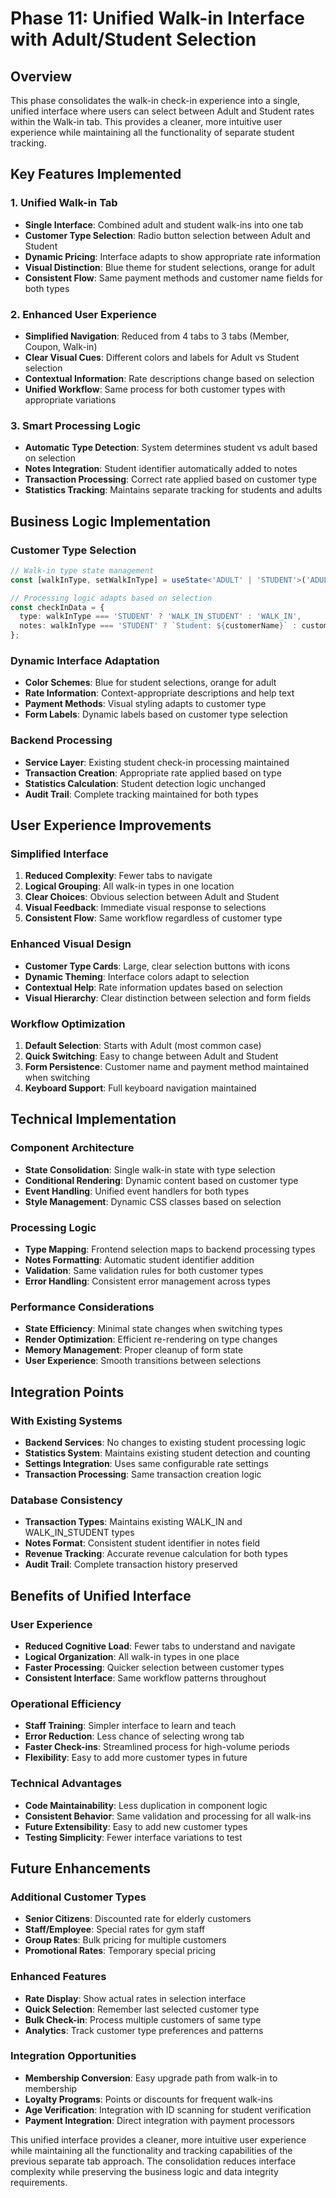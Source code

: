 # Phase 11: Unified Walk-in Interface with Adult/Student Selection

## Overview
This phase consolidates the walk-in check-in experience into a single, unified interface where users can select between Adult and Student rates within the Walk-in tab. This provides a cleaner, more intuitive user experience while maintaining all the functionality of separate student tracking.

## Key Features Implemented

### 1. Unified Walk-in Tab
- **Single Interface**: Combined adult and student walk-ins into one tab
- **Customer Type Selection**: Radio button selection between Adult and Student
- **Dynamic Pricing**: Interface adapts to show appropriate rate information
- **Visual Distinction**: Blue theme for student selections, orange for adult
- **Consistent Flow**: Same payment methods and customer name fields for both types

### 2. Enhanced User Experience
- **Simplified Navigation**: Reduced from 4 tabs to 3 tabs (Member, Coupon, Walk-in)
- **Clear Visual Cues**: Different colors and labels for Adult vs Student selection
- **Contextual Information**: Rate descriptions change based on selection
- **Unified Workflow**: Same process for both customer types with appropriate variations

### 3. Smart Processing Logic
- **Automatic Type Detection**: System determines student vs adult based on selection
- **Notes Integration**: Student identifier automatically added to notes
- **Transaction Processing**: Correct rate applied based on customer type
- **Statistics Tracking**: Maintains separate tracking for students and adults

## Business Logic Implementation

### Customer Type Selection
```typescript
// Walk-in type state management
const [walkInType, setWalkInType] = useState<'ADULT' | 'STUDENT'>('ADULT');

// Processing logic adapts based on selection
const checkInData = {
  type: walkInType === 'STUDENT' ? 'WALK_IN_STUDENT' : 'WALK_IN',
  notes: walkInType === 'STUDENT' ? `Student: ${customerName}` : customerName
};
```

### Dynamic Interface Adaptation
- **Color Schemes**: Blue for student selections, orange for adult
- **Rate Information**: Context-appropriate descriptions and help text
- **Payment Methods**: Visual styling adapts to customer type
- **Form Labels**: Dynamic labels based on customer type selection

### Backend Processing
- **Service Layer**: Existing student check-in processing maintained
- **Transaction Creation**: Appropriate rate applied based on type
- **Statistics Calculation**: Student detection logic unchanged
- **Audit Trail**: Complete tracking maintained for both types

## User Experience Improvements

### Simplified Interface
1. **Reduced Complexity**: Fewer tabs to navigate
2. **Logical Grouping**: All walk-in types in one location
3. **Clear Choices**: Obvious selection between Adult and Student
4. **Visual Feedback**: Immediate visual response to selections
5. **Consistent Flow**: Same workflow regardless of customer type

### Enhanced Visual Design
- **Customer Type Cards**: Large, clear selection buttons with icons
- **Dynamic Theming**: Interface colors adapt to selection
- **Contextual Help**: Rate information updates based on selection
- **Visual Hierarchy**: Clear distinction between selection and form fields

### Workflow Optimization
1. **Default Selection**: Starts with Adult (most common case)
2. **Quick Switching**: Easy to change between Adult and Student
3. **Form Persistence**: Customer name and payment method maintained when switching
4. **Keyboard Support**: Full keyboard navigation maintained

## Technical Implementation

### Component Architecture
- **State Consolidation**: Single walk-in state with type selection
- **Conditional Rendering**: Dynamic content based on customer type
- **Event Handling**: Unified event handlers for both types
- **Style Management**: Dynamic CSS classes based on selection

### Processing Logic
- **Type Mapping**: Frontend selection maps to backend processing types
- **Notes Formatting**: Automatic student identifier addition
- **Validation**: Same validation rules for both customer types
- **Error Handling**: Consistent error management across types

### Performance Considerations
- **State Efficiency**: Minimal state changes when switching types
- **Render Optimization**: Efficient re-rendering on type changes
- **Memory Management**: Proper cleanup of form state
- **User Experience**: Smooth transitions between selections

## Integration Points

### With Existing Systems
- **Backend Services**: No changes to existing student processing logic
- **Statistics System**: Maintains existing student detection and counting
- **Settings Integration**: Uses same configurable rate settings
- **Transaction Processing**: Same transaction creation logic

### Database Consistency
- **Transaction Types**: Maintains existing WALK_IN and WALK_IN_STUDENT types
- **Notes Format**: Consistent student identifier in notes field
- **Revenue Tracking**: Accurate revenue calculation for both types
- **Audit Trail**: Complete transaction history preserved

## Benefits of Unified Interface

### User Experience
- **Reduced Cognitive Load**: Fewer tabs to understand and navigate
- **Logical Organization**: All walk-in types in one place
- **Faster Processing**: Quicker selection between customer types
- **Consistent Interface**: Same workflow patterns throughout

### Operational Efficiency
- **Staff Training**: Simpler interface to learn and teach
- **Error Reduction**: Less chance of selecting wrong tab
- **Faster Check-ins**: Streamlined process for high-volume periods
- **Flexibility**: Easy to add more customer types in future

### Technical Advantages
- **Code Maintainability**: Less duplication in component logic
- **Consistent Behavior**: Same validation and processing for all walk-ins
- **Future Extensibility**: Easy to add new customer types
- **Testing Simplicity**: Fewer interface variations to test

## Future Enhancements

### Additional Customer Types
- **Senior Citizens**: Discounted rate for elderly customers
- **Staff/Employee**: Special rates for gym staff
- **Group Rates**: Bulk pricing for multiple customers
- **Promotional Rates**: Temporary special pricing

### Enhanced Features
- **Rate Display**: Show actual rates in selection interface
- **Quick Selection**: Remember last selected customer type
- **Bulk Check-in**: Process multiple customers of same type
- **Analytics**: Track customer type preferences and patterns

### Integration Opportunities
- **Membership Conversion**: Easy upgrade path from walk-in to membership
- **Loyalty Programs**: Points or discounts for frequent walk-ins
- **Age Verification**: Integration with ID scanning for student verification
- **Payment Integration**: Direct integration with payment processors

This unified interface provides a cleaner, more intuitive user experience while maintaining all the functionality and tracking capabilities of the previous separate tab approach. The consolidation reduces interface complexity while preserving the business logic and data integrity requirements.
